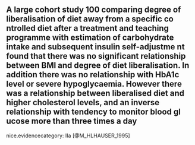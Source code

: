 A large cohort study 100 comparing degree of liberalisation of diet away from a specific co ntrolled diet after a treatment and teaching programme with estimation of carbohydrate intake and subsequent insulin self-adjustme nt found that there was no significant relationship between BMI and degree of diet liberalisation. In addition there was no relationship with HbA1c level or severe hypoglycaemia. However there was a relationship between liberalised diet and higher cholesterol levels, and an inverse relationship with tendency to monitor blood gl ucose more than three times a day
---
 nice.evidencecategory: IIa
[@M_HLHAUSER_1995]
